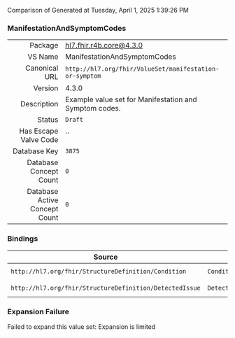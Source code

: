 Comparison of 
Generated at Tuesday, April 1, 2025 1:39:26 PM

### ManifestationAndSymptomCodes

|      |     |
| ---: | --- |
| Package | hl7.fhir.r4b.core@4.3.0 |
| VS Name | ManifestationAndSymptomCodes |
| Canonical URL | `http://hl7.org/fhir/ValueSet/manifestation-or-symptom` |
| Version | 4.3.0 |
| Description | Example value set for Manifestation and Symptom codes. |
| Status | `Draft` |
| Has Escape Valve Code | `` |
| Database Key | `3875` |
| Database Concept Count | `0` |
| Database Active Concept Count | `0` |
### Bindings

| Source | Element | Binding | Strength | Element Short |
| ------ | ------- | ------- | -------- | ------------- |
| `http://hl7.org/fhir/StructureDefinition/Condition` | `Condition.evidence.code` | `http://hl7.org/fhir/ValueSet/manifestation-or-symptom` | `Example` | Manifestation/symptom |
| `http://hl7.org/fhir/StructureDefinition/DetectedIssue` | `DetectedIssue.evidence.code` | `http://hl7.org/fhir/ValueSet/manifestation-or-symptom` | `Example` | Manifestation |

### Expansion Failure

Failed to expand this value set: Expansion is limited
